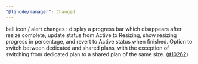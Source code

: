 ```yaml
---
"@linode/manager": Changed
---
```


bell icon / alert changes : display a progress bar which disappears after resize complete, update status from Active to Resizing, show resizing progress in percentage, and revert to Active status when finished. Option to switch between dedicated and shared plans, with the exception of switching from dedicated plan to a shared plan of the same size. ([#10262](https://github.com/linode/manager/pull/10262))
